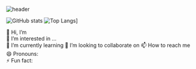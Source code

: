 ![header](https://capsule-render.vercel.app/api?type=wave&color=auto&text=ChoiDaHee)

![GitHub stats](https://github-readme-stats.vercel.app/api?username=iheeya&show_icons=true&theme=radical)
![Top Langs](https://github-readme-stats.vercel.app/api/top-langs/?username=iheeya)]

 👋 Hi, I’m  
 👀 I’m interested in ...  
 🌱 I’m currently learning 
 💞️ I’m looking to collaborate on
 📫 How to reach me 
 😄 Pronouns:   
 ⚡ Fun fact:   


